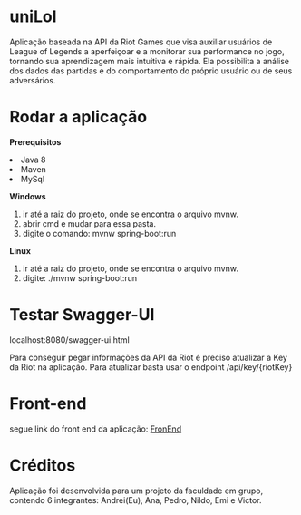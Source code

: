 # uniLol
Aplicação baseada na API da Riot Games que visa auxiliar usuários de League of Legends a aperfeiçoar e a monitorar sua performance no jogo, tornando sua aprendizagem mais intuitiva e rápida. Ela possibilita a análise dos dados das partidas e do comportamento do próprio usuário ou de seus adversários.

# Rodar a aplicação

<b>Prerequisitos</b>
  <li>Java 8</li>
  <li>Maven</li>
  <li>MySql</li>
  
  
<b>Windows</b>
1. ir até a raiz do projeto, onde se encontra o arquivo mvnw.
2. abrir cmd e mudar para essa pasta.
3. digite o comando: mvnw spring-boot:run

<b>Linux</b>
1. ir até a raiz do projeto, onde se encontra o arquivo mvnw.
2. digite: ./mvnw spring-boot:run


# Testar Swagger-UI
localhost:8080/swagger-ui.html

Para conseguir pegar informações da API da Riot é preciso atualizar a Key da Riot na aplicação. Para atualizar basta usar o endpoint /api/key/{riotKey}

# Front-end

segue link do front end da aplicação: <a href="https://github.com/andrey02/uniLol-client">FronEnd</a>

# Créditos
Aplicação foi desenvolvida para um projeto da faculdade em grupo, contendo 6 integrantes: Andrei(Eu), Ana, Pedro, Nildo, Emi e Victor.
